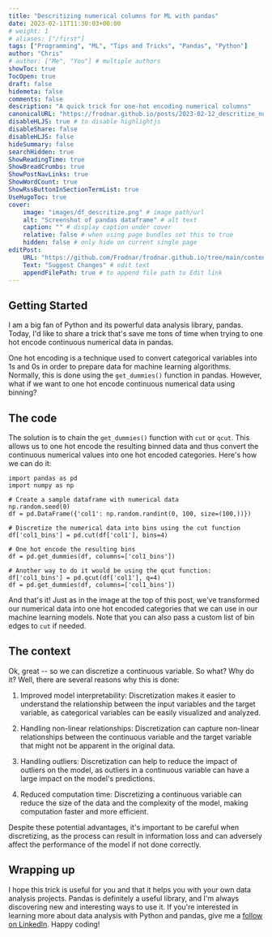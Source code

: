 ```yaml
---
title: "Descritizing numerical columns for ML with pandas"
date: 2023-02-11T11:30:03+00:00
# weight: 1
# aliases: ["/first"]
tags: ["Programming", "ML", "Tips and Tricks", "Pandas", "Python"]
author: "Chris"
# author: ["Me", "You"] # multiple authors
showToc: true
TocOpen: true
draft: false 
hidemeta: false
comments: false
description: "A quick trick for one-hot encoding numerical columns"
canonicalURL: "https://frodnar.github.io/posts/2023-02-12_descritize_numerical_columns_pandas"
disableHLJS: true # to disable highlightjs
disableShare: false
disableHLJS: false
hideSummary: false
searchHidden: true
ShowReadingTime: true
ShowBreadCrumbs: true
ShowPostNavLinks: true
ShowWordCount: true
ShowRssButtonInSectionTermList: true
UseHugoToc: true
cover:
    image: "images/df_descritize.png" # image path/url
    alt: "Screenshot of pandas dataframe" # alt text
    caption: "" # display caption under cover
    relative: false # when using page bundles set this to true
    hidden: false # only hide on current single page
editPost:
    URL: "https://github.com/Frodnar/frodnar.github.io/tree/main/content"
    Text: "Suggest Changes" # edit text
    appendFilePath: true # to append file path to Edit link
---
```

## Getting Started

I am a big fan of Python and its powerful data analysis library, pandas. Today, I'd like to share a trick that's save me tons of time when trying to one hot encode continuous numerical data in pandas.

One hot encoding is a technique used to convert categorical variables into 1s and 0s in order to prepare data for machine learning algorithms. Normally, this is done using the `get_dummies()` function in pandas. However, what if we want to one hot encode continuous numerical data using binning?

## The code

The solution is to chain the `get_dummies()` function with `cut` or `qcut`. This allows us to one hot encode the resulting binned data and thus convert the continuous numerical values into one hot encoded categories. Here's how we can do it:

    import pandas as pd
    import numpy as np

    # Create a sample dataframe with numerical data
    np.random.seed(0)
    df = pd.DataFrame({'col1': np.random.randint(0, 100, size=(100,))})

    # Discretize the numerical data into bins using the cut function
    df['col1_bins'] = pd.cut(df['col1'], bins=4)

    # One hot encode the resulting bins
    df = pd.get_dummies(df, columns=['col1_bins'])

    # Another way to do it would be using the qcut function:
    df['col1_bins'] = pd.qcut(df['col1'], q=4)
    df = pd.get_dummies(df, columns=['col1_bins'])

And that's it! Just as in the image at the top of this post, we've transformed our numerical data into one hot encoded categories that we can use in our machine learning models.  Note that you can also pass a custom list of bin edges to `cut` if needed.

## The context

Ok, great -- so we can discretize a continuous variable.  So what?  Why do it?  Well, there are several reasons why this is done:

1. Improved model interpretability: Discretization makes it easier to understand the relationship between the input variables and the target variable, as categorical variables can be easily visualized and analyzed.

2. Handling non-linear relationships: Discretization can capture non-linear relationships between the continuous variable and the target variable that might not be apparent in the original data.

3. Handling outliers: Discretization can help to reduce the impact of outliers on the model, as outliers in a continuous variable can have a large impact on the model's predictions.

4. Reduced computation time: Discretizing a continuous variable can reduce the size of the data and the complexity of the model, making computation faster and more efficient.

Despite these potential advantages, it's important to be careful when discretizing, as the process can result in information loss and can adversely affect the performance of the model if not done correctly.

## Wrapping up

I hope this trick is useful for you and that it helps you with your own data analysis projects. Pandas is definitely a useful library, and I'm always discovering new and interesting ways to use it. If you're interested in learning more about data analysis with Python and pandas, give me a [follow on LinkedIn](https://www.linkedin.com/in/christopher-j-roberts/). Happy coding!
